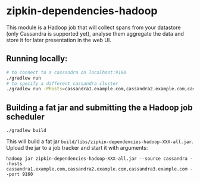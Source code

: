 # zipkin-dependencies-hadoop
 
This module is a Hadoop job that will collect spans from your datastore (only Cassandra is supported yet),
analyse them aggregate the data and store it for later presentation in the web UI.
 
## Running locally:
 
```bash
# to connect to a cassandra on localhost:9160
./gradlew run
# to specify a different cassandra cluster
./gradlew run -Phosts=cassandra1.example.com,cassandra2.example.com,cassandra3.example.com -Pport=9160
```
 
## Building a fat jar and submitting the a Hadoop job scheduler
```
./gradlew build
```
This will build a fat jar `build/libs/zipkin-dependencies-hadoop-XXX-all.jar`.
Upload the jar to a job tracker and start it with arguments:
 
```
hadoop jar zipkin-dependencies-hadoop-XXX-all.jar --source cassandra --hosts cassandra1.example.com,cassandra2.example.com,cassandra3.example.com --port 9160
```
